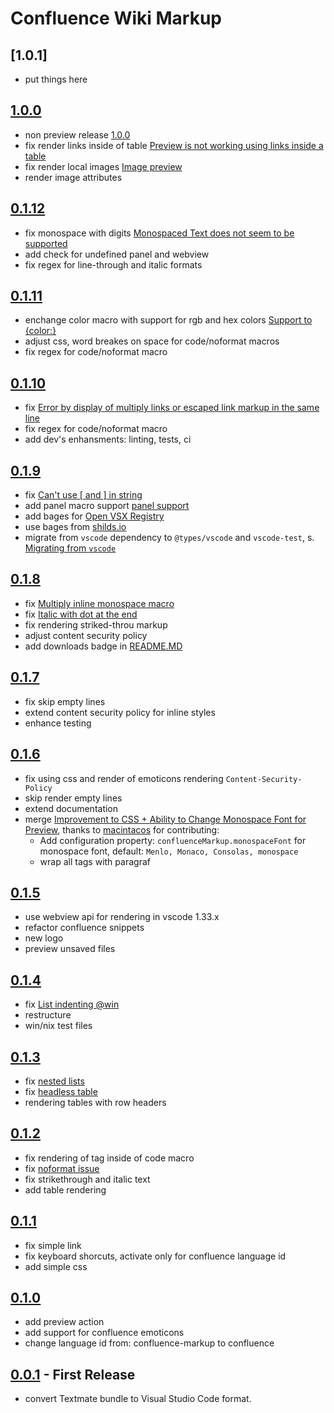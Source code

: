 # Confluence Wiki Markup

## [1.0.1]

- put things here

## [1.0.0](https://github.com/denco/vscode-confluence-markup/releases/tag/1.0.0)

- non preview release [1.0.0](https://github.com/denco/vscode-confluence-markup/issues/37)
- fix render links inside of table [Preview is not working using links inside a table](https://github.com/denco/vscode-confluence-markup/issues/38)
- fix render local images [Image preview](https://github.com/denco/vscode-confluence-markup/issues/39)
- render image attributes

## [0.1.12](https://github.com/denco/vscode-confluence-markup/releases/tag/0.1.12)

- fix monospace with digits [Monospaced Text does not seem to be supported](https://github.com/denco/vscode-confluence-markup/issues/34)
- add check for undefined panel and webview
- fix regex for line-through and italic formats

## [0.1.11](https://github.com/denco/vscode-confluence-markup/releases/tag/0.1.11)

- enchange color macro with support for rgb and hex colors [Support to {color:}](https://github.com/denco/vscode-confluence-markup/issues/32)
- adjust css, word breakes on space for code/noformat macros
- fix regex for code/noformat macro

## [0.1.10](https://github.com/denco/vscode-confluence-markup/releases/tag/0.1.10)

- fix [Error by display of multiply links or escaped link markup in the same line](https://github.com/denco/vscode-confluence-markup/issues/28)
- fix regex for code/noformat macro
- add dev's enhansments: linting, tests, ci

## [0.1.9](https://github.com/denco/vscode-confluence-markup/releases/tag/0.1.9)

- fix [Can't use [ and ] in string](https://github.com/denco/vscode-confluence-markup/issues/24)
- add panel macro support [panel support](https://github.com/denco/vscode-confluence-markup/issues/22)
- add bages for [Open VSX Registry](https://open-vsx.org/)
- use bages from [shilds.io](https://shields.io/)
- migrate from `vscode` dependency to `@types/vscode` and `vscode-test`, s. [Migrating from `vscode`](https://code.visualstudio.com/api/working-with-extensions/testing-extension#migrating-from-vscode)

## [0.1.8](https://github.com/denco/vscode-confluence-markup/releases/tag/0.1.8)

- fix [Multiply inline monospace macro](https://github.com/denco/vscode-confluence-markup/issues/17)
- fix [Italic with dot at the end](https://github.com/denco/vscode-confluence-markup/issues/18)
- fix rendering striked-throu markup
- adjust content security policy
- add downloads badge in [README.MD](https://github.com/denco/vscode-confluence-markup/blob/master/README.md)

## [0.1.7](https://github.com/denco/vscode-confluence-markup/releases/tag/0.1.7)

- fix skip empty lines
- extend content security policy for inline styles
- enhance testing

## [0.1.6](https://github.com/denco/vscode-confluence-markup/releases/tag/0.1.6)

- fix using css and render of emoticons rendering `Content-Security-Policy`
- skip render empty lines
- extend documentation
- merge [Improvement to CSS + Ability to Change Monospace Font for Preview](https://github.com/denco/vscode-confluence-markup/pull/14), thanks to [macintacos](https://github.com/macintacos) for contributing:
  - Add configuration property: `confluenceMarkup.monospaceFont` for monospace font, default: `Menlo, Monaco, Consolas, monospace`
  - wrap all tags with paragraf

## [0.1.5](https://github.com/denco/vscode-confluence-markup/releases/tag/0.1.5)

- use webview api for rendering in vscode 1.33.x
- refactor confluence snippets
- new logo
- preview unsaved files

## [0.1.4](https://github.com/denco/vscode-confluence-markup/releases/tag/0.1.4)

- fix [List indenting @win](https://github.com/denco/vscode-confluence-markup/issues/6)
- restructure
- win/nix test files

## [0.1.3](https://github.com/denco/vscode-confluence-markup/releases/tag/0.1.3)

- fix [nested lists](https://github.com/denco/vscode-confluence-markup/issues/7)
- fix [headless table](https://github.com/denco/vscode-confluence-markup/issues/5)
- rendering tables with row headers

## [0.1.2](https://github.com/denco/vscode-confluence-markup/releases/tag/0.1.2)

- fix rendering of tag inside of code macro
- fix [noformat issue](https://github.com/denco/vscode-confluence-markup/issues/3)
- fix strikethrough and italic text
- add table rendering

## [0.1.1](https://github.com/denco/vscode-confluence-markup/releases/tag/0.1.1)

- fix simple link
- fix keyboard shorcuts, activate only for confluence language id
- add simple css

## [0.1.0](https://github.com/denco/vscode-confluence-markup/releases/tag/0.1.0)

- add preview action
- add support for confluence emoticons
- change language id from: confluence-markup to confluence

## [0.0.1](https://github.com/denco/vscode-confluence-markup/releases/tag/0.0.1) - First Release

- convert Textmate bundle to Visual Studio Code format.
